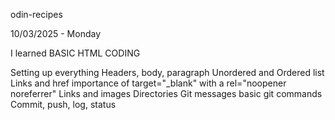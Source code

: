 odin-recipes

10/03/2025 - Monday

I learned BASIC HTML CODING

Setting up everything
Headers, body, paragraph
Unordered and Ordered list
Links and href importance of target="_blank" with a rel="noopener noreferrer"
Links and images 
Directories
Git messages
basic git commands Commit, push, log, status
